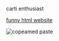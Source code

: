carti enthusiast

[funny html website](https://fartdev.cf/)

<img src="https://komarev.com/ghpvc/?username=fartdev&color=d6c83e" alt="copeamed paste"><br>
